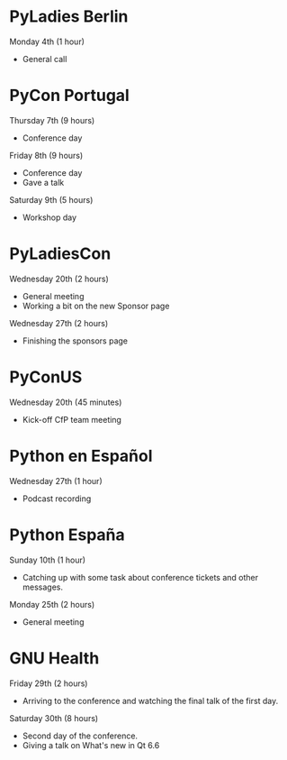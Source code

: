# PyLadies Berlin

Monday 4th (1 hour)

- General call

# PyCon Portugal

Thursday 7th (9 hours)

* Conference day

Friday 8th (9 hours)

* Conference day
* Gave a talk

Saturday 9th (5 hours)

* Workshop day

# PyLadiesCon

Wednesday 20th (2 hours)

- General meeting
- Working a bit on the new Sponsor page

Wednesday 27th (2 hours)

- Finishing the sponsors page

# PyConUS

Wednesday 20th (45 minutes)

- Kick-off CfP team meeting

# Python en Español

Wednesday 27th (1 hour)

- Podcast recording

# Python España

Sunday 10th (1 hour)

- Catching up with some task about conference tickets and other messages.

Monday 25th (2 hours)

- General meeting

# GNU Health

Friday 29th (2 hours)

* Arriving to the conference and watching the final talk of the first day.

Saturday 30th (8 hours)

* Second day of the conference.
* Giving  a talk on What's new in Qt 6.6
